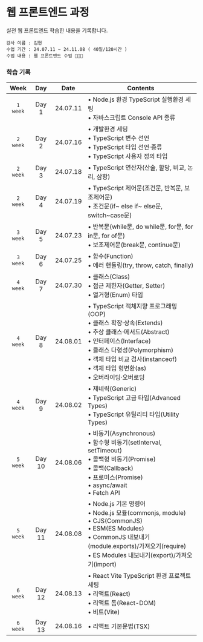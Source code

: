 # 웹 프론트엔드 과정

실전 웹 프론트엔드 학습한 내용을 기록합니다.

    강사 이름 : 김현
    수업 기간 : 24.07.11 ~ 24.11.08 ( 40일/120시간 )
    수업 내용 : 웹 프론트엔드 수업 👩🏻‍💻

### 학습 기록

|   Week   |  Day  |   Date   | Contents                                                                                                |
| :------: | :---: | :------: | ------------------------------------------------------------------------------------------------------- |
| `1 week` | Day 1 | 24.07.11 | • Node.js 환경 TypeScript 실행환경 세팅 <br>• 자바스크립트 Console API 종류 |
| `2 week` | Day 2 | 24.07.16 | • 개발환경 세팅 <br>• TypeScript 변수 선언 <br>• TypeScript 타입 선언·종류 <br>• TypeScript 사용자 정의 타입 |
| `2 week` | Day 3 | 24.07.18 | • TypeScript 연산자(산술, 할당, 비교, 논리, 삼항) |
| `2 week` | Day 4 | 24.07.19 | • TypeScript 제어문(조건문, 반복문, 보조제어문) <br>• 조건문(if~ else if~ else문, switch~case문) |
| `3 week` | Day 5 | 24.07.23 | • 반복문(while문, do while문, for문, for in문, for of문) <br>• 보조제어문(break문, continue문) |
| `3 week` | Day 6 | 24.07.25 | • 함수(Function) <br>• 에러 핸들링(try, throw, catch, finally) |
| `4 week` | Day 7 | 24.07.30 | • 클래스(Class) <br>• 접근 제한자(Getter, Setter) <br>• 열거형(Enum) 타입 |
| `4 week` | Day 8 | 24.08.01 | • TypeScript 객체지향 프로그래밍(OOP) <br>• 클래스 확장·상속(Extends) <br>• 추상 클래스·메서드(Abstract) <br>• 인터페이스(Interface) <br>• 클래스 다형성(Polymorphism) <br>• 객체 타입 비교 검사(instanceof) <br>• 객체 타입 형변환(as) <br>• 오버라이딩·오버로딩 |
| `4 week` | Day 9 | 24.08.02 | • 제네릭(Generic) <br>• TypeScript 고급 타입(Advanced Types) <br>• TypeScript 유틸리티 타입(Utility Types) |
| `5 week` | Day 10 | 24.08.06 | • 비동기(Asynchronous) <br>• 함수형 비동기(setInterval, setTimeout) <br>• 콜백형 비동기(Promise) <br>• 콜백(Callback) <br>• 프로미스(Promise) <br>• async/await <br>• Fetch API |
| `5 week` | Day 11 | 24.08.08 | • Node.js 기본 명령어 <br>• Node.js 모듈(commonjs, module) <br>• CJS(CommonJS) <br>• ESM(ES Modules) <br>• CommonJS 내보내기(module.exports)/가져오기(require) <br>• ES Modules 내보내기(export)/가져오기(import) |
| `6 week` | Day 12 | 24.08.13 | • React Vite TypeScript 환경 프로젝트 세팅 <br>• 리액트(React) <br>• 리액트 돔(React-DOM) <br>• 비트(Vite) |
| `6 week` | Day 13 | 24.08.16 | • 리액트 기본문법(TSX) |
